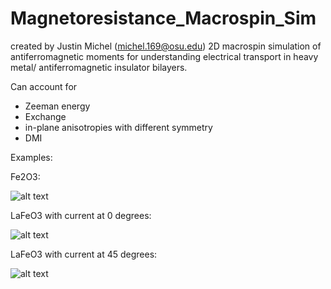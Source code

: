 # Magnetoresistance_Macrospin_Sim
created by Justin Michel (michel.169@osu.edu)
2D macrospin simulation of antiferromagnetic moments for understanding electrical transport in heavy metal/ antiferromagnetic insulator bilayers. 

Can account for 
- Zeeman energy
- Exchange
- in-plane anisotropies with different symmetry
- DMI

Examples:


Fe2O3:

![alt text](Fe2O3example.gif "Title")

LaFeO3 with current at 0 degrees:

![alt text](LFOexample.gif "Title")

LaFeO3 with current at 45 degrees:

![alt text](LFO45example.gif "Title")